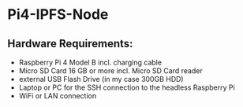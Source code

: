 # Pi4-IPFS-Node

Hardware Requirements:
----
- Raspberry Pi 4 Model B incl. charging cable
- Micro SD Card 16 GB or more incl. Micro SD Card reader
- external USB Flash Drive (in my case 300GB HDD)
- Laptop or PC for the SSH connection to the headless Raspberry Pi
- WiFi or LAN connection
